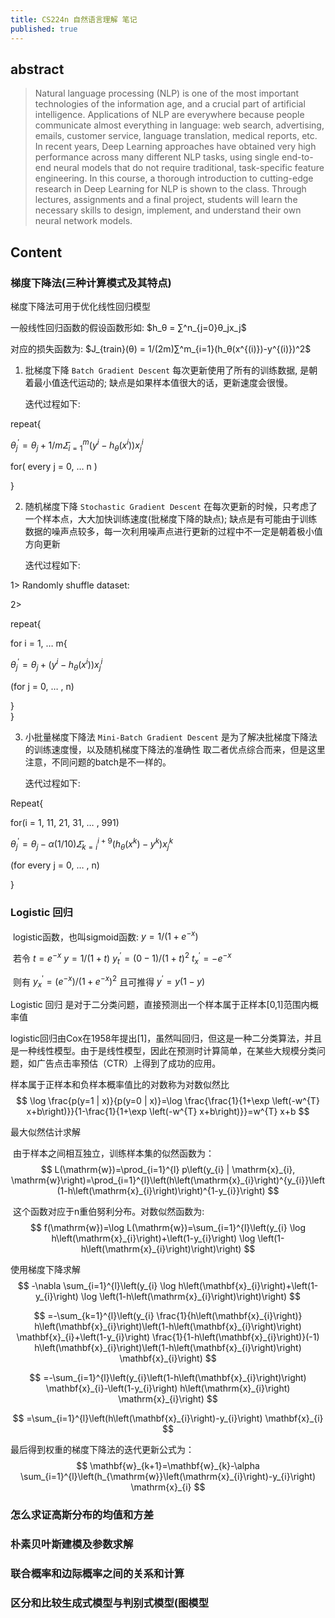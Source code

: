 ```yaml
---
title: CS224n 自然语言理解 笔记
published: true
---
```


## [](#header-2) abstract

> Natural language processing (NLP) is one of the most important technologies of the information age, and a crucial part of artificial intelligence. Applications of NLP are everywhere because people communicate almost everything in language: web search, advertising, emails, customer service, language translation, medical reports, etc. In recent years, Deep Learning approaches have obtained very high performance across many different NLP tasks, using single end-to-end neural models that do not require traditional, task-specific feature engineering. In this course, a thorough introduction to cutting-edge research in Deep Learning for NLP is shown to the class. Through lectures, assignments and a final project, students will learn the necessary skills to design, implement, and understand their own neural network models.

## [](#header-2) Content

### [](#header-3) 梯度下降法(三种计算模式及其特点)
梯度下降法可用于优化线性回归模型

一般线性回归函数的假设函数形如: $h_θ = ∑^n_{j=0}θ_jx_j$

对应的损失函数为: $J_{train}(θ) = 1/(2m)∑^m_{i=1}(h_θ(x^{(i)})-y^{(i)})^2$

1. 批梯度下降  `Batch Gradient Descent` 每次更新使用了所有的训练数据, 是朝着最小值迭代运动的; 缺点是如果样本值很大的话，更新速度会很慢。

   迭代过程如下:

repeat{

$θ^{'}_ j =θ_j + 1/m𝛴^m_{i=1}(y^i - h_θ(x^i))x^i_j$

for( every j = 0, … n )

}

2. 随机梯度下降 `Stochastic Gradient Descent` 在每次更新的时候，只考虑了一个样本点，大大加快训练速度(批梯度下降的缺点); 缺点是有可能由于训练数据的噪声点较多，每一次利用噪声点进行更新的过程中不一定是朝着极小值方向更新

   迭代过程如下:

1> Randomly shuffle dataset:

2> 

repeat{

for i = 1, … m{


$θ^{'}_ j =θ_j + (y^i - h_θ(x^i))x^i_j$


(for j = 0, … , n)

}	
}

3. 小批量梯度下降法 `Mini-Batch Gradient Descent` 是为了解决批梯度下降法的训练速度慢，以及随机梯度下降法的准确性 取二者优点综合而来，但是这里注意，不同问题的batch是不一样的。

   迭代过程如下:

Repeat{

for(i = 1, 11, 21, 31, … , 991) 


$θ^{'}_ j =θ_j - α(1/10)𝛴^{i+9}_ {k = i} (h_θ(x^k) - y^k)x^k_j$


(for every j = 0, … , n)



}

   

### [](#header-3) Logistic 回归

​	logistic函数，也叫sigmoid函数:  $y = 1/(1+e^{-x})$ 



​	若令 $t = e^{-x}$         $y = 1/(1+t)$           $y^{'}_t = (0-1)/(1+t)^2$       $t^{'}_x = -e^{-x}$

​	则有 $y^{'}_x = (e^{-x})/(1 + e^{-x})^2$ 且可推得 $y^{'} = y(1 - y)$

Logistic 回归 是对于二分类问题，直接预测出一个样本属于正样本[0,1]范围内概率值

logistic回归由Cox在1958年提出[1]，虽然叫回归，但这是一种二分类算法，并且是一种线性模型。由于是线性模型，因此在预测时计算简单，在某些大规模分类问题，如广告点击率预估（CTR）上得到了成功的应用。



样本属于正样本和负样本概率值比的对数称为对数似然比
$$
\log \frac{p(y=1 | x)}{p(y=0 | x)}=\log \frac{\frac{1}{1+\exp \left(-w^{T} x+b\right)}}{1-\frac{1}{1+\exp \left(-w^{T} x+b\right)}}=w^{T} x+b
$$


最大似然估计求解

​	由于样本之间相互独立，训练样本集的似然函数为：
$$
L(\mathrm{w})=\prod_{i=1}^{l} p\left(y_{i} | \mathrm{x}_{i}, \mathrm{w}\right)=\prod_{i=1}^{l}\left(h\left(\mathrm{x}_{i}\right)^{y_{i}}\left(1-h\left(\mathrm{x}_{i}\right)\right)^{1-y_{i}}\right)
$$


​	这个函数对应于n重伯努利分布。对数似然函数为:
$$
f(\mathrm{w})=\log L(\mathrm{w})=\sum_{i=1}^{l}\left(y_{i} \log h\left(\mathrm{x}_{i}\right)+\left(1-y_{i}\right) \log \left(1-h\left(\mathrm{x}_{i}\right)\right)\right)
$$


使用梯度下降求解
$$
-\nabla \sum_{i=1}^{l}\left(y_{i} \log h\left(\mathbf{x}_{i}\right)+\left(1-y_{i}\right) \log \left(1-h\left(\mathrm{x}_{i}\right)\right)\right)
$$

$$
=-\sum_{k=1}^{l}\left(y_{i} \frac{1}{h\left(\mathbf{x}_{i}\right)} h\left(\mathbf{x}_{i}\right)\left(1-h\left(\mathbf{x}_{i}\right)\right) \mathbf{x}_{i}+\left(1-y_{i}\right) \frac{1}{1-h\left(\mathbf{x}_{i}\right)}(-1) h\left(\mathbf{x}_{i}\right)\left(1-h\left(\mathbf{x}_{i}\right)\right) \mathbf{x}_{i}\right)
$$

$$
=-\sum_{i=1}^{l}\left(y_{i}\left(1-h\left(\mathbf{x}_{i}\right)\right) \mathbf{x}_{i}-\left(1-y_{i}\right) h\left(\mathrm{x}_{i}\right) \mathrm{x}_{i}\right)
$$

$$
=\sum_{i=1}^{l}\left(h\left(\mathbf{x}_{i}\right)-y_{i}\right) \mathbf{x}_{i}
$$



最后得到权重的梯度下降法的迭代更新公式为：
$$
\mathbf{w}_{k+1}=\mathbf{w}_{k}-\alpha \sum_{i=1}^{l}\left(h_{\mathrm{w}}\left(\mathrm{x}_{i}\right)-y_{i}\right) \mathrm{x}_{i}
$$

### [](#header-3) 怎么求证高斯分布的均值和方差
### [](#header-3) 朴素贝叶斯建模及参数求解

### [](#header-3) 联合概率和边际概率之间的关系和计算
### [](#header-3) 区分和比较生成式模型与判别式模型(图模型


